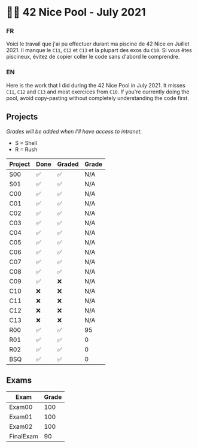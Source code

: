 # 🏊‍♂️ 42 Nice Pool - July 2021

### FR
Voici le travail que j'ai pu effectuer durant ma piscine de 42 Nice en Juillet 2021. Il manque le `C11`, `C12` et `C13` et la plupart des exos du `C10`.
Si vous êtes piscineux, évitez de copier coller le code sans d'abord le comprendre.

### EN
Here is the work that I did during the 42 Nice Pool in July 2021. It misses `C11`, `C12` and `C13` and most exercices from `C10`.
If you're currently doing the pool, avoid copy-pasting without completely understanding the code first.

## Projects

*Grades will be added when I'll have access to intranet.*

- S = Shell
- R = Rush

| Project | Done | Graded | Grade |
| ------- | ---- | ------ | ----- |
| S00 | ✅ | ✅ | N/A |
| S01 | ✅ | ✅ | N/A |
| C00 | ✅ | ✅ | N/A |
| C01 | ✅ | ✅ | N/A |
| C02 | ✅ | ✅ | N/A |
| C03 | ✅ | ✅ | N/A |
| C04 | ✅ | ✅ | N/A |
| C05 | ✅ | ✅ | N/A |
| C06 | ✅ | ✅ | N/A |
| C07 | ✅ | ✅ | N/A |
| C08 | ✅ | ✅ | N/A |
| C09 | ✅ | ❌ | N/A |
| C10 | ❌ | ❌ | N/A |
| C11 | ❌ | ❌ | N/A |
| C12 | ❌ | ❌ | N/A |
| C13 | ❌ | ❌ | N/A |
| R00 | ✅ | ✅ | 95 |
| R01 | ✅ | ✅ | 0 |
| R02 | ✅ | ✅ | 0 |
| BSQ | ✅ | ✅ | 0 |

## Exams

| Exam | Grade |
| ---- | ----- |
| Exam00 | 100 |
| Exam01 | 100 |
| Exam02 | 100 |
| FinalExam | 90 |
